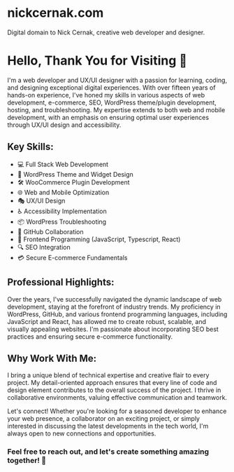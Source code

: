 # nickcernak.com
Digital domain to Nick Cernak, creative web developer and designer.

# Hello, Thank You for Visiting 👋

I'm a web developer and UX/UI designer with a passion for learning, coding, and designing exceptional digital experiences. With over fifteen years of hands-on experience, I've honed my skills in various aspects of web development, e-commerce, SEO, WordPress theme/plugin development, hosting, and troubleshooting. My expertise extends to both web and mobile development, with an emphasis on ensuring optimal user experiences through UX/UI design and accessibility.

## Key Skills:
 
- 💻 Full Stack Web Development
- 🎨 WordPress Theme and Widget Design
- 🛠 WooCommerce Plugin Development
- 🌐 Web and Mobile Optimization
- 🎭 UX/UI Design
- ♿ Accessibility Implementation
- 📦 WordPress Troubleshooting
- 🧩 GitHub Collaboration
- 🔧 Frontend Programming (JavaScript, Typescript, React)
- 🔍 SEO Integration
- 💳 Secure E-commerce Fundamentals

## Professional Highlights:

Over the years, I've successfully navigated the dynamic landscape of web development, staying at the forefront of industry trends. My proficiency in WordPress, GitHub, and various frontend programming languages, including JavaScript and React, has allowed me to create robust, scalable, and visually appealing websites. I'm passionate about incorporating SEO best practices and ensuring secure e-commerce functionality.

## Why Work With Me:

I bring a unique blend of technical expertise and creative flair to every project. My detail-oriented approach ensures that every line of code and design element contributes to the overall success of the project. I thrive in collaborative environments, valuing effective communication and teamwork.

Let's connect! Whether you're looking for a seasoned developer to enhance your web presence, a collaborator on an exciting project, or simply interested in discussing the latest developments in the tech world, I'm always open to new connections and opportunities.

### Feel free to reach out, and let's create something amazing together! 🚀
